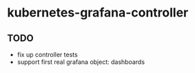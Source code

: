 # kubernetes-grafana-controller

## TODO

- fix up controller tests
- support first real grafana object:  dashboards